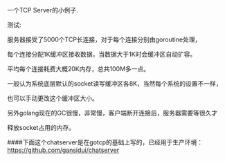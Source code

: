 一个TCP Server的小例子.

测试:

服务器接受了5000个TCP长连接，对于每个连接分别由goroutine处理，

每个连接分配1K缓冲区接收数据，当数据大于1K时会缓冲区自动扩容。

平均每个连接耗费大概20K内存，总共100M多一点。


一般认为系统底层默认的socket读写缓冲区各8K，当然每个系统的设置不一样，

也可以手动更改这个缓冲区大小。

另外golang现在的GC很慢，非常慢，客户端断开连接后，服务器需要等很久才

释放socket占用的内存。


####下面这个chatserver是在gotcp的基础上写的，已经用于生产环境：https://github.com/gansidui/chatserver
